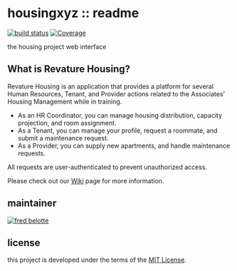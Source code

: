 # housingxyz :: readme

[![build status](https://dev.azure.com/revaturexyz/arlington/_apis/build/status/revaturexyz.housingxyz?branchName=master)](https://dev.azure.com/revaturexyz/arlington/_build/latest?definitionId=16&branchName=master) [![Coverage](https://sonarcloud.io/api/project_badges/measure?project=housingxyz&metric=coverage)](https://sonarcloud.io/dashboard?id=housingxyz)

the housing project web interface

## What is Revature Housing?
Revature Housing is an application that provides a platform for several Human Resources, Tenant, and Provider actions related to the Associates’ Housing Management while in training.

* As an HR Coordinator, you can manage housing distribution, capacity projection, and room assignment.
* As a Tenant, you can manage your profile, request a roommate, and submit a maintenance request.
* As a Provider, you can supply new apartments, and handle maintenance requests.

All requests are user-authenticated to prevent unauthorized access.

Please check out our [Wiki](https://github.com/revaturexyz/housingxyz/wiki) page for more information.

## maintainer

[![fred belotte](https://avatars1.githubusercontent.com/u/22018714?s=96&v=4)][fredbelotte-profile-url]

## license

this project is developed under the terms of the [MIT License][mit-license-url].

[fredbelotte-profile-url]: https://github.com/fredbelotte 'FRED BELOTTE'
[mit-license-url]: https://github.com/housingxyz/housingxyz/blob/master/LICENSE.txt 'MIT LICENSE'
